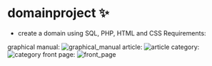 # domainproject ✨




- create a domain using SQL, PHP, HTML and CSS
Requirements:

graphical manual:
![graphical_manual](https://user-images.githubusercontent.com/105230372/205583114-acc20c59-5924-4a26-aee9-0c2dc2ece472.png)
article:
![article](https://user-images.githubusercontent.com/105230372/205583149-9d8bb82b-c638-44e6-b2cb-fecd9b7a367b.png)
category:
![category](https://user-images.githubusercontent.com/105230372/205583155-06507563-a6f5-4ce7-b192-7efe671e2b3a.png)
front page: 
![front_page](https://user-images.githubusercontent.com/105230372/205583158-ecb099ef-7a1a-4803-83d8-600a07d982fd.png)

